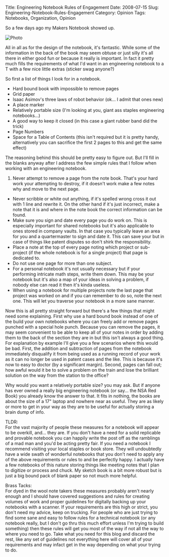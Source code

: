 Title: Engineering Notebook Rules of Engagement
Date: 2008-07-15
Slug: Engineering-Notebook-Rules-Engagement
Category: Opinion
Tags: Notebooks, Organization, Opinion

So a few days ago my Makers Notebook showed up.

![Photo]({attach}../resources/2008/maker_notebook_515x515_grande.jpg)

All in all as for the design of the notebook, it's fantastic. While some of the information in the back of the book may seem obtuse or just silly it's all there in either good fun or because it really is important. In fact it pretty much fills the requirements of what I'd want in an engineering notebook to a T with a few nice little extras (sticker swag anyone?)

So first a list of things I look for in a notebook.

* Hard bound book with impossible to remove pages  
* Grid paper  
* Isaac Asimov's three laws of robot behavior (ok... I admit that ones new)  
* A place marker  
* Relatively portable size (I'm looking at you, giant ass staples engineering notebooks...)  
* A good way to keep it closed (in this case a giant rubber band did the trick)  
* Page Numbers  
* Space for a Table of Contents (this isn't required but it is pretty handy, alternatively you can sacrifice the first 2 pages to this and get the same effect)

The reasoning behind this should be pretty easy to figure out. But I'll fill in the blanks anyway after I address the few simple rules that I follow when working with an engineering notebook.

1. Never attempt to remove a page from the note book. That's your hard work your attempting to destroy, if it doesn't work make a few notes why and move to the next page.
* Never scribble or white out anything, if it's spelled wrong cross it out with 1 line and rewrite it. On the other hand if it's just incorrect, make a note that it is and where in the note book the correct information can be found.
* Make sure you sign and date every page you do work on. This is especially important for shared notebooks but it's also applicable to ones stored in company vaults. In that case you typically leave an area for you and a quartermaster to sign and date it. This can save your but in case of things like patent disputes so don't shirk the responsibility.
* Place a note at the top of every page noting which project or sub-project (if the whole notebook is for a single project) that page is dedicated to.
* Do not use one page for more than one subject.
* For a personal notebook it's not usually necessary but if your performing intricate math steps, write them down. This may be your notebook but it's also a map of your ideas in solving a problem, if nobody else can read it then it's kinda useless.
* When using a notebook for multiple projects note the last page that project was worked on and if you can remember to do so, note the next one. This will let you traverse your notebook in a more sane manner.

Now this is all pretty straight forward but there's a few things that might need some explaining. First why use a hard bound book instead of one of the build your own notebooks where you can freely add or remove pages punched with a special hole punch. Because you can remove the pages, it may seem convenient to be able to keep all of your notes in order by adding them to the back of the section they are in but this isn't always a good thing. For explanation by example I'll give you a few scenarios where this would be bad. First, the addition and subtraction of pages from the notebook immediately disqualify it from being used as a running record of your work as it can no longer be used in patent cases and the like. This is because it's now to easy to doctor (by a significant margin). Second, pages can fall out; how awful would it be to solve a problem on the train and lose the brilliant solution on the way from the station to the office?

Why would you want a relatively portable size? you may ask. But if anyone has ever owned a really big engineering notebook (or say... the NSA Red Book) you already know the answer to that. It fits in nothing, the books are about the size of a 17" laptop and nowhere near as useful. They are as likely or more to get in your way as they are to be useful for actually storing a brain dump of info.

TLDR:  
For the vast majority of people these measures for a notebook will appear to be overkill, and... they are. If you don't have a need for a solid replicable and provable notebook you can happily write the post off as the ramblings of a mad man and you'd be acting pretty fair. If you need a notebook I recommend visiting your local staples or book store. They will undoubtedly have a wide swath of wonderful notebooks that you don't need to apply any of the above requirements or rules to and be perfectly happy. I actually have a few notebooks of this nature storing things like meeting notes that I plan to digitize or process and chuck. My sketch book is a bit more robust but is just a big bound pack of blank paper so not much more helpful.

Brass Tacks:  
For dyed in the wool note takers these measures probably aren't nearly enough and I should have covered suggestions and rules for creating volumes of work and proper guidelines for digitally backing up your notebooks with a scanner. If your requirements are this high or strict, you don't need my advice, keep on trucking. For people who are just trying to find some sane and easy to follow rules for a technical notebook (or any notebook really, but I don't go thru this much effort unless I'm trying to build something) then these rules will get you most of the way if not all the way to where you need to go. Take what you need for this blog and discard the rest, like any set of guidelines not everything here will cover all of your requirements and may infact get in the way depending on what your trying to do.
